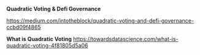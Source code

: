 **Quadratic Voting & Defi Governance**

https://medium.com/intotheblock/quadratic-voting-and-defi-governance-ccbd09f4865

**What is Quadratic Voting**
https://towardsdatascience.com/what-is-quadratic-voting-4f81805d5a06
